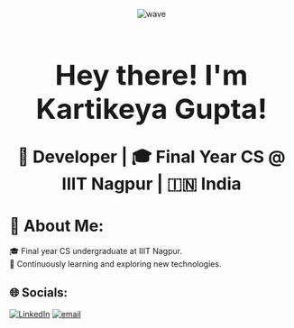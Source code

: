 <p align="center">
  <img src="https://img.icons8.com/ios/50/000000/handshake.png" alt="wave" />
</p>

<h1 align="center" style="font-size: 50px;">Hey there! I'm Kartikeya Gupta!</h1>

<p align="center">
  <strong style="font-size: 30px;">🚀 Developer | 🎓 Final Year CS @ IIIT Nagpur | 🇮🇳 India</strong>
</p>



# 💫 About Me:
🎓   Final year CS undergraduate at IIIT Nagpur.<br>🌱   Continuously learning and exploring new technologies.


## 🌐 Socials:
[![LinkedIn](https://img.shields.io/badge/LinkedIn-%230077B5.svg?logo=linkedin&logoColor=white)](https://linkedin.com/in/in/thekartikeyagupta-70055725k) [![email](https://img.shields.io/badge/Email-D14836?logo=gmail&logoColor=white)](mailto:kartikeyagupta720@gmail.com) 


<!-- Proudly created with GPRM ( https://gprm.itsvg.in ) -->
